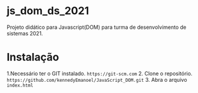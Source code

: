 # js_dom_ds_2021
Projeto didático para Javascript(DOM) para turma de desenvolvimento de sistemas 2021.

# Instalação

1.Necessário ter o GIT instalado.
  `https://git-scm.com`
2. Clone o repositório.
  `https://github.com/kennedyEmanoel/JavaScript_DOM.git`
3. Abra o arquivo `index.html`
